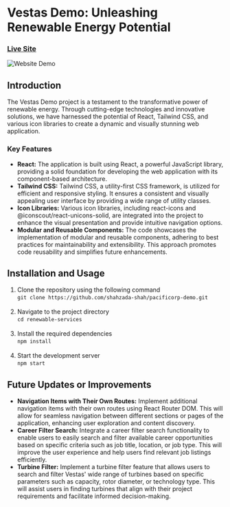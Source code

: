 # Vestas Demo: Unleashing Renewable Energy Potential

### [Live Site]()

![Website Demo](https://cdn.discordapp.com/attachments/1112501778085314700/1120797786607206461/8fd3da790c7c4ac72aed5de41246bf2c.gif)

## Introduction
The Vestas Demo project is a testament to the transformative power of renewable energy. Through cutting-edge technologies and innovative solutions, we have harnessed the potential of React, Tailwind CSS, and various icon libraries to create a dynamic and visually stunning web application.

### Key Features 
* **React:** The application is built using React, a powerful JavaScript library, providing a solid foundation for developing the web application with its component-based architecture.
* **Tailwind CSS:** Tailwind CSS, a utility-first CSS framework, is utilized for efficient and responsive styling. It ensures a consistent and visually appealing user interface by providing a wide range of utility classes.
* **Icon Libraries:** Various icon libraries, including react-icons and @iconscout/react-unicons-solid, are integrated into the project to enhance the visual presentation and provide intuitive navigation options.
* **Modular and Reusable Components:** The code showcases the implementation of modular and reusable components, adhering to best practices for maintainability and extensibility. This approach promotes code reusability and simplifies future enhancements.

## Installation and Usage

1. Clone the repository using the following command <br>
```git clone https://github.com/shahzada-shah/pacificorp-demo.git``` <br><br>
2. Navigate to the project directory  <br>
```cd renewable-services``` <br><br>
3. Install the required dependencies <br>
```npm install``` <br><br>
4. Start the development server <br>
```npm start```


## Future Updates or Improvements
* **Navigation Items with Their Own Routes:** Implement additional navigation items with their own routes using React Router DOM. This will allow for seamless navigation between different sections or pages of the application, enhancing user exploration and content discovery.
* **Career Filter Search:**  Integrate a career filter search functionality to enable users to easily search and filter available career opportunities based on specific criteria such as job title, location, or job type. This will improve the user experience and help users find relevant job listings efficiently.
* **Turbine Filter:**  Implement a turbine filter feature that allows users to search and filter Vestas' wide range of turbines based on specific parameters such as capacity, rotor diameter, or technology type. This will assist users in finding turbines that align with their project requirements and facilitate informed decision-making.
